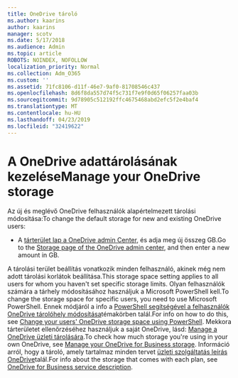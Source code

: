 ```yaml
---
title: OneDrive tároló
ms.author: kaarins
author: kaarins
manager: scotv
ms.date: 5/17/2018
ms.audience: Admin
ms.topic: article
ROBOTS: NOINDEX, NOFOLLOW
localization_priority: Normal
ms.collection: Adm_O365
ms.custom: ''
ms.assetid: 71fc8106-d11f-46e7-9af0-81708546c437
ms.openlocfilehash: 8d6f8da557d74f5c731f7e9f0d65f06257faa03b
ms.sourcegitcommit: 9d78905c512192ffc4675468abd2efc5f2e4baf4
ms.translationtype: MT
ms.contentlocale: hu-HU
ms.lasthandoff: 04/23/2019
ms.locfileid: "32419622"
---
```

# <a name="manage-your-onedrive-storage"></a><span data-ttu-id="7df46-102">A OneDrive adattárolásának kezelése</span><span class="sxs-lookup"><span data-stu-id="7df46-102">Manage your OneDrive storage</span></span>

<span data-ttu-id="7df46-103">Az új és meglévő OneDrive felhasználók alapértelmezett tárolási módosítása:</span><span class="sxs-lookup"><span data-stu-id="7df46-103">To change the default storage for new and existing OneDrive users:</span></span>
  
- <span data-ttu-id="7df46-104">A [tárterület lap a OneDrive admin Center](https://admin.onedrive.com/?v=StorageSettings), és adja meg új összeg GB.</span><span class="sxs-lookup"><span data-stu-id="7df46-104">Go to the [Storage page of the OneDrive admin center](https://admin.onedrive.com/?v=StorageSettings), and then enter a new amount in GB.</span></span>
    
<span data-ttu-id="7df46-105">A tárolási terület beállítás vonatkozik minden felhasználó, akinek még nem adott tárolási korlátok beállítása.</span><span class="sxs-lookup"><span data-stu-id="7df46-105">This storage space setting applies to all users for whom you haven't set specific storage limits.</span></span> <span data-ttu-id="7df46-106">Olyan felhasználók számára a tárhely módosításához használjuk a Microsoft PowerShell kell.</span><span class="sxs-lookup"><span data-stu-id="7df46-106">To change the storage space for specific users, you need to use Microsoft PowerShell.</span></span> <span data-ttu-id="7df46-107">Ennek módjáról a info a [PowerShell segítségével a felhasználók OneDrive tárolóhely módosítása](https://go.microsoft.com/fwlink/?linkid=866402)témakörben talál.</span><span class="sxs-lookup"><span data-stu-id="7df46-107">For info on how to do this, see [Change your users' OneDrive storage space using PowerShell](https://go.microsoft.com/fwlink/?linkid=866402).</span></span> <span data-ttu-id="7df46-108">Mekkora tárterületet ellenőrzéséhez használjuk a saját OneDrive, lásd: [Manage a OneDrive üzleti tárolására](https://go.microsoft.com/fwlink/?linkid=866429).</span><span class="sxs-lookup"><span data-stu-id="7df46-108">To check how much storage you're using in your own OneDrive, see [Manage your OneDrive for Business storage](https://go.microsoft.com/fwlink/?linkid=866429).</span></span> <span data-ttu-id="7df46-109">Információ arról, hogy a tároló, amely tartalmaz minden tervet [üzleti szolgáltatás leírás OneDrive](https://go.microsoft.com/fwlink/p/?LinkID=826071)talál.</span><span class="sxs-lookup"><span data-stu-id="7df46-109">For info about the storage that comes with each plan, see [OneDrive for Business service description](https://go.microsoft.com/fwlink/p/?LinkID=826071).</span></span>
  

